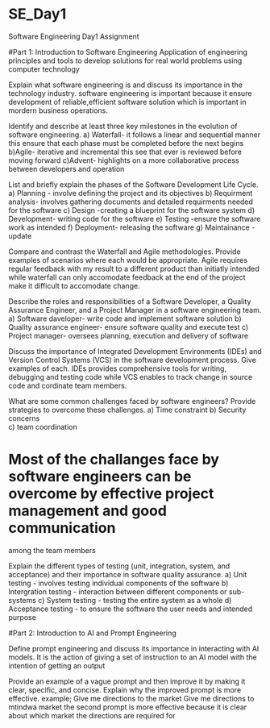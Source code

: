 # SE_Day1
Software Engineering Day1 Assignment

#Part 1: Introduction to Software Engineering
Application of engineering principles and tools to develop solutions for real world problems using
computer technology

Explain what software engineering is and discuss its importance in the technology industry.
software engineering is important because it ensure development of reliable,efficient software solution
which is important in mordern business operations.


Identify and describe at least three key milestones in the evolution of software engineering.
a) Waterfall- it follows a linear and sequential manner this ensure that each phase must be completed
before the next begins
b)Agile- iterative and incremental this see that ever is reviewed before moving forward
c)Advent- highlights on a more collaborative process between developers and operation 

List and briefly explain the phases of the Software Development Life Cycle.
a) Planning - involve defining the project and its objectives
b) Requirment analysis- involves gathering documents and detailed requirments needed for the software
c) Design -creating a blueprint for the software system
d) Development- writing code for the software
e) Testing -ensure the software work as intended
f) Deployment- releasing the software 
g) Maintainance -update


Compare and contrast the Waterfall and Agile methodologies. Provide examples of scenarios where each would be appropriate.
Agile requires regular feedback with my result to a different product than initiatly intended while waterfall can only accomodate feedback at the end of the project make it difficult to accomodate change.

Describe the roles and responsibilities of a Software Developer, a Quality Assurance Engineer, and a Project Manager in a software engineering team.
a) Software daveloper- write code and implement software solution
b) Quality assurance engineer- ensure software quality and execute test
c) Project manager- oversees planning, execution and delivery of software


Discuss the importance of Integrated Development Environments (IDEs) and Version Control Systems (VCS) in the software development process. Give examples of each.
IDEs provides comprehensive tools for writing, debugging and testing code while VCS enables to track change in source code 
and cordinate team members.


What are some common challenges faced by software engineers? Provide strategies to overcome these challenges.
a) Time constraint 
b) Security concerns  
c) team coordination
# Most of the challanges face by software engineers can be overcome by effective project management and good communication
among the team members


Explain the different types of testing (unit, integration, system, and acceptance) and their importance in software quality assurance.
a) Unit testing - involves testing individual components of the software
b) Intergration testing - interaction between different components or sub-systems
c) System testing - testing the entire system as a whole
d) Acceptance testing - to ensure the software the user needs and intended purpose

#Part 2: Introduction to AI and Prompt Engineering


Define prompt engineering and discuss its importance in interacting with AI models.
 It is the action of giving a set of instruction to an AI model with the intention of getting an output
 
Provide an example of a vague prompt and then improve it by making it clear, specific, and concise. Explain why the improved prompt is more effective.
example; Give me directions to the market 
         Give me directions to mtindwa market
the second prompt is more effective because it is clear about which market the directions are required for
